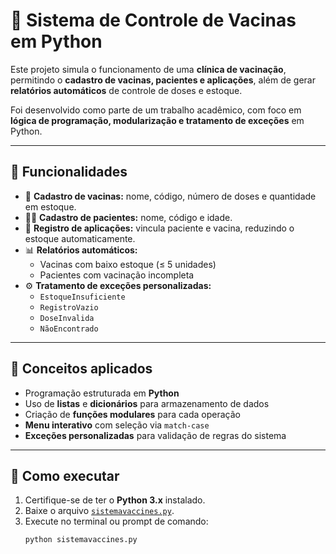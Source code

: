 # 💉 Sistema de Controle de Vacinas em Python

Este projeto simula o funcionamento de uma **clínica de vacinação**, permitindo o **cadastro de vacinas, pacientes e aplicações**, além de gerar **relatórios automáticos** de controle de doses e estoque.  

Foi desenvolvido como parte de um trabalho acadêmico, com foco em **lógica de programação, modularização e tratamento de exceções** em Python.  

---

## 🧩 Funcionalidades

- 🧾 **Cadastro de vacinas:** nome, código, número de doses e quantidade em estoque.  
- 👩‍⚕️ **Cadastro de pacientes:** nome, código e idade.  
- 💉 **Registro de aplicações:** vincula paciente e vacina, reduzindo o estoque automaticamente.  
- 📊 **Relatórios automáticos:**
  - Vacinas com baixo estoque (≤ 5 unidades)
  - Pacientes com vacinação incompleta  
- ⚙️ **Tratamento de exceções personalizadas:**
  - `EstoqueInsuficiente`
  - `RegistroVazio`
  - `DoseInvalida`
  - `NãoEncontrado`

---

## 🧠 Conceitos aplicados

- Programação estruturada em **Python**
- Uso de **listas** e **dicionários** para armazenamento de dados
- Criação de **funções modulares** para cada operação
- **Menu interativo** com seleção via `match-case`
- **Exceções personalizadas** para validação de regras do sistema

---

## 🚀 Como executar

1. Certifique-se de ter o **Python 3.x** instalado.
2. Baixe o arquivo [`sistemavaccines.py`](./sistemavaccines.py).
3. Execute no terminal ou prompt de comando:
   ```bash
   python sistemavaccines.py
